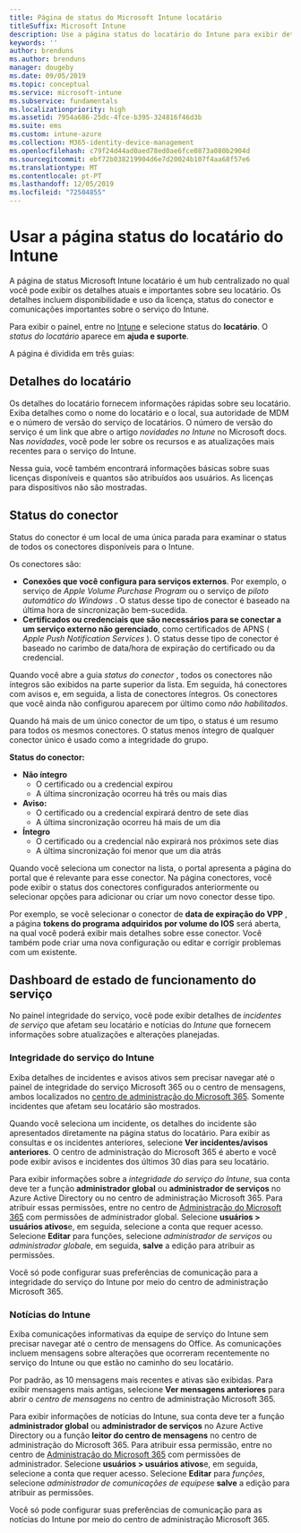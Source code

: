 ```yaml
---
title: Página de status do Microsoft Intune locatário
titleSuffix: Microsoft Intune
description: Use a página status do locatário do Intune para exibir detalhes importantes do locatário sem sair do portal do Intune
keywords: ''
author: brenduns
ms.author: brenduns
manager: dougeby
ms.date: 09/05/2019
ms.topic: conceptual
ms.service: microsoft-intune
ms.subservice: fundamentals
ms.localizationpriority: high
ms.assetid: 7954a686-25dc-4fce-b395-324816f46d3b
ms.suite: ems
ms.custom: intune-azure
ms.collection: M365-identity-device-management
ms.openlocfilehash: c79f24d44ad0aed78ed0ae6fce0873a080b2904d
ms.sourcegitcommit: ebf72b038219904d6e7d20024b107f4aa68f57e6
ms.translationtype: MT
ms.contentlocale: pt-PT
ms.lasthandoff: 12/05/2019
ms.locfileid: "72504855"
---
```

# <a name="use-the-intune-tenant-status-page"></a>Usar a página status do locatário do Intune
A página de status Microsoft Intune locatário é um hub centralizado no qual você pode exibir os detalhes atuais e importantes sobre seu locatário. Os detalhes incluem disponibilidade e uso da licença, status do conector e comunicações importantes sobre o serviço do Intune.  

Para exibir o painel, entre no [Intune](https://go.microsoft.com/fwlink/?linkid=2090973) e selecione status do **locatário**.  O *status do locatário* aparece em **ajuda e suporte**.  

A página é dividida em três guias:

## <a name="tenant-details"></a>Detalhes do locatário
Os detalhes do locatário fornecem informações rápidas sobre seu locatário. Exiba detalhes como o nome do locatário e o local, sua autoridade de MDM e o número de versão do serviço de locatários. O número de versão do serviço é um link que abre o artigo *novidades no Intune* no Microsoft docs. Nas *novidades*, você pode ler sobre os recursos e as atualizações mais recentes para o serviço do Intune.  

Nessa guia, você também encontrará informações básicas sobre suas licenças disponíveis e quantos são atribuídos aos usuários. As licenças para dispositivos não são mostradas.

## <a name="connector-status"></a>Status do conector
Status do conector é um local de uma única parada para examinar o status de todos os conectores disponíveis para o Intune.  

Os conectores são:
- **Conexões que você configura para serviços externos**. Por exemplo, o serviço de *Apple Volume Purchase Program* ou o serviço de *piloto automático do Windows* .  O status desse tipo de conector é baseado na última hora de sincronização bem-sucedida.
- **Certificados ou credenciais que são necessários para se conectar a um serviço externo não gerenciado**, como certificados de APNS ( *Apple Push Notification Services* ). O status desse tipo de conector é baseado no carimbo de data/hora de expiração do certificado ou da credencial.  

Quando você abre a guia *status do conector* , todos os conectores não íntegros são exibidos na parte superior da lista. Em seguida, há conectores com avisos e, em seguida, a lista de conectores íntegros. Os conectores que você ainda não configurou aparecem por último como *não habilitados*.

Quando há mais de um único conector de um tipo, o status é um resumo para todos os mesmos conectores. O status menos íntegro de qualquer conector único é usado como a integridade do grupo.  

**Status do conector:**
- **Não íntegro**
  - O certificado ou a credencial expirou
  - A última sincronização ocorreu há três ou mais dias
- **Aviso:**
  - O certificado ou a credencial expirará dentro de sete dias
  - A última sincronização ocorreu há mais de um dia
- **Íntegro**
  - O certificado ou a credencial não expirará nos próximos sete dias
  - A última sincronização foi menor que um dia atrás  

Quando você seleciona um conector na lista, o portal apresenta a página do portal que é relevante para esse conector. Na página conectores, você pode exibir o status dos conectores configurados anteriormente ou selecionar opções para adicionar ou criar um novo conector desse tipo.

Por exemplo, se você selecionar o conector de **data de expiração do VPP** , a página **tokens do programa adquiridos por volume do IOS** será aberta, na qual você poderá exibir mais detalhes sobre esse conector. Você também pode criar uma nova configuração ou editar e corrigir problemas com um existente.

## <a name="service-health-dashboard"></a>Dashboard de estado de funcionamento do serviço  
No painel integridade do serviço, você pode exibir detalhes de *incidentes de serviço* que afetam seu locatário e notícias do *Intune* que fornecem informações sobre atualizações e alterações planejadas.

### <a name="intune-service-health"></a>Integridade do serviço do Intune
Exiba detalhes de incidentes e avisos ativos sem precisar navegar até o painel de integridade do serviço Microsoft 365 ou o centro de mensagens, ambos localizados no [centro de administração do Microsoft 365](https://admin.microsoft.com). Somente incidentes que afetam seu locatário são mostrados.  

Quando você seleciona um incidente, os detalhes do incidente são apresentados diretamente na página status do locatário. Para exibir as consultas e os incidentes anteriores, selecione **Ver incidentes/avisos anteriores**. O centro de administração do Microsoft 365 é aberto e você pode exibir avisos e incidentes dos últimos 30 dias para seu locatário.  

Para exibir informações sobre a *integridade do serviço do Intune*, sua conta deve ter a função **administrador global** ou **administrador de serviços** no Azure Active Directory ou no centro de administração Microsoft 365. Para atribuir essas permissões, entre no centro de [Administração do Microsoft 365](https://admin.microsoft.com) com permissões de administrador global. Selecione **usuários > usuários ativos**e, em seguida, selecione a conta que requer acesso. Selecione **Editar** para funções, selecione *administrador de serviços* ou *administrador global*e, em seguida, **salve** a edição para atribuir as permissões.  

Você só pode configurar suas preferências de comunicação para a integridade do serviço do Intune por meio do centro de administração Microsoft 365.

### <a name="intune-news"></a>Notícias do Intune  
Exiba comunicações informativas da equipe de serviço do Intune sem precisar navegar até o centro de mensagens do Office. As comunicações incluem mensagens sobre alterações que ocorreram recentemente no serviço do Intune ou que estão no caminho do seu locatário.  

Por padrão, as 10 mensagens mais recentes e ativas são exibidas. Para exibir mensagens mais antigas, selecione **Ver mensagens anteriores** para abrir o *centro de mensagens* no centro de administração Microsoft 365.  

Para exibir informações de notícias do Intune, sua conta deve ter a função **administrador global** ou **administrador de serviços** no Azure Active Directory ou a função **leitor do centro de mensagens** no centro de administração do Microsoft 365.  Para atribuir essa permissão, entre no centro de [Administração do Microsoft 365](https://admin.microsoft.com) com permissões de administrador. Selecione **usuários > usuários ativos**e, em seguida, selecione a conta que requer acesso. Selecione **Editar** para *funções*, selecione *administrador de comunicações de equipes*e **salve** a edição para atribuir as permissões.  

Você só pode configurar suas preferências de comunicação para as notícias do Intune por meio do centro de administração Microsoft 365.
